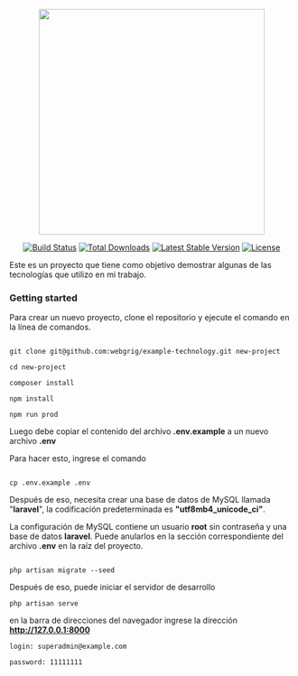 <p align="center"><a href="https://laravel.com" target="_blank"><img src="https://raw.githubusercontent.com/laravel/art/master/logo-lockup/5%20SVG/2%20CMYK/1%20Full%20Color/laravel-logolockup-cmyk-red.svg" width="400"></a></p>

<p align="center">
<a href="https://travis-ci.org/laravel/framework"><img src="https://travis-ci.org/laravel/framework.svg" alt="Build Status"></a>
<a href="https://packagist.org/packages/laravel/framework"><img src="https://img.shields.io/packagist/dt/laravel/framework" alt="Total Downloads"></a>
<a href="https://packagist.org/packages/laravel/framework"><img src="https://img.shields.io/packagist/v/laravel/framework" alt="Latest Stable Version"></a>
<a href="https://packagist.org/packages/laravel/framework"><img src="https://img.shields.io/packagist/l/laravel/framework" alt="License"></a>
</p>

Este es un proyecto que tiene como objetivo demostrar algunas de las tecnologías que utilizo en mi trabajo.

### Getting started

Para crear un nuevo proyecto, clone el repositorio y ejecute el comando en la línea de comandos.

```

git clone git@github.com:webgrig/example-technology.git new-project

cd new-project

composer install

npm install

npm run prod

```
Luego debe copiar el contenido del archivo **.env.example** a un nuevo archivo **.env**

Para hacer esto, ingrese el comando

```

cp .env.example .env

```

Después de eso, necesita crear una base de datos de MySQL llamada "**laravel**", la codificación predeterminada es **"utf8mb4_unicode_ci"**.

La configuración de MySQL contiene un usuario **root** sin contraseña y una base de datos **laravel**. Puede anularlos en la sección correspondiente del archivo **.env** en la raíz del proyecto.

```

php artisan migrate --seed

```

Después de eso, puede iniciar el servidor de desarrollo

```
php artisan serve
```

en la barra de direcciones del navegador ingrese la dirección **http://127.0.0.1:8000**

```
login: superadmin@example.com

password: 11111111
```
